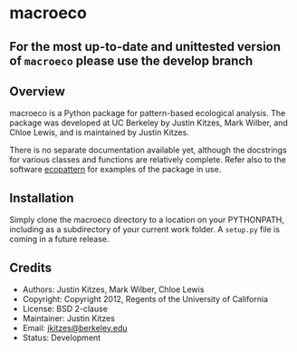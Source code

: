 macroeco
========

## For the most up-to-date and unittested version of `macroeco` please use the develop branch

Overview
--------

macroeco is a Python package for pattern-based ecological analysis. The package 
was developed at UC Berkeley by Justin Kitzes, Mark Wilber, and Chloe Lewis, 
and is maintained by Justin Kitzes.

There is no separate documentation available yet, although the docstrings for 
various classes and functions are relatively complete. Refer also to the 
software [ecopattern](http://github.com/jkitzes/ecopattern) for examples of the 
package in use.

Installation
------------

Simply clone the macroeco directory to a location on your PYTHONPATH, including 
as a subdirectory of your current work folder. A `setup.py` file is coming in a 
future release.

Credits
-------
-   Authors: Justin Kitzes, Mark Wilber, Chloe Lewis
-   Copyright: Copyright 2012, Regents of the University of California
-   License: BSD 2-clause
-   Maintainer: Justin Kitzes
-   Email: jkitzes@berkeley.edu
-   Status: Development
